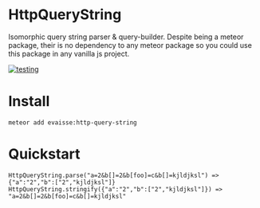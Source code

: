# HttpQueryString


Isomorphic query string parser & query-builder. Despite being a meteor package, 
their is no dependency to any meteor package so you could use this package in any vanilla js project.


[![testing](https://travis-ci.org/evaisse/meteor-http-query-string.svg?branch=master)](https://travis-ci.org/evaisse/meteor-http-query-string)


# Install

    meteor add evaisse:http-query-string


# Quickstart


    HttpQueryString.parse("a=2&b[]=2&b[foo]=c&b[]=kjldjksl") => {"a":"2","b":["2","kjldjksl"]}
    HttpQueryString.stringify({"a":"2","b":["2","kjldjksl"]}) => "a=2&b[]=2&b[foo]=c&b[]=kjldjksl"
